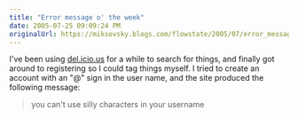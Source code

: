 ```yaml
---
title: "Error message o' the week"
date: 2005-07-25 09:09:24 PM
originalUrl: https://miksovsky.blogs.com/flowstate/2005/07/error_message_o.html
---
```


<p>
  I've been using <a href="http://del.icio.us">del.icio.us</a> for a while to
  search for things, and finally got around to registering so I could tag things
  myself. I tried to create an account with an &quot;@&quot; sign in the user
  name, and the site produced the following message:
</p>
<blockquote><p>you can't use silly characters in your username</p></blockquote>
